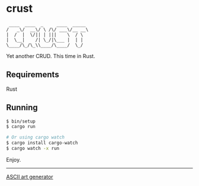 # crust

```
 ____  ____  _     ____  _____ 
/   _\/  __\/ \ /\/ ___\/__ __\
|  /  |  \/|| | |||    \  / \  
|  \__|    /| \_/|\___ |  | |  
\____/\_/\_\\____/\____/  \_/  
```
                               

Yet another CRUD. This time in Rust.

## Requirements

Rust

## Running

```bash
$ bin/setup
$ cargo run

# Or using cargo watch
$ cargo install cargo-watch
$ cargo watch -x run
```

Enjoy.

----

[ASCII art generator](http://patorjk.com/software/taag/#p=display&f=Graffiti&t=Type%20Something%20)
